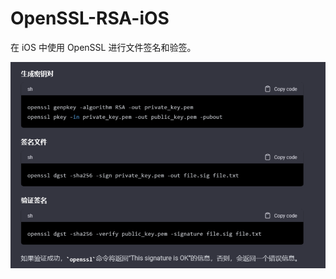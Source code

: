 # OpenSSL-RSA-iOS
在 iOS 中使用 OpenSSL 进行文件签名和验签。

![openssl in terminal](https://raw.githubusercontent.com/H-S-E-C/OpenSSL-RSA-iOS/main/OpenSSLDemo/Assets.xcassets/openssl%20in%20terminal.imageset/openssl%20in%20terminal.png)
